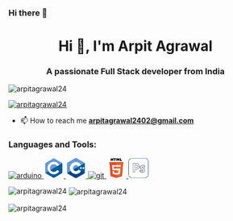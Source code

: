 ### Hi there 👋

<h1 align="center">Hi 👋, I'm Arpit Agrawal</h1>
<h3 align="center">A passionate Full Stack developer from India</h3>

<p align="left"> <img src="https://komarev.com/ghpvc/?username=arpitagrawal24&label=Profile%20views&color=0e75b6&style=flat" alt="arpitagrawal24" /> </p>

<p align="left"> <a href="https://github.com/ryo-ma/github-profile-trophy"><img src="https://github-profile-trophy.vercel.app/?username=arpitagrawal24" alt="arpitagrawal24" /></a> </p>

- 📫 How to reach me **arpitagrawal2402@gmail.com**


<h3 align="left">Languages and Tools:</h3>
<p align="left"> <a href="https://www.arduino.cc/" target="_blank"> <img src="https://cdn.worldvectorlogo.com/logos/arduino-1.svg" alt="arduino" width="40" height="40"/> </a> <a href="https://www.cprogramming.com/" target="_blank"> <img src="https://raw.githubusercontent.com/devicons/devicon/master/icons/c/c-original.svg" alt="c" width="40" height="40"/> </a> <a href="https://www.w3schools.com/cpp/" target="_blank"> <img src="https://raw.githubusercontent.com/devicons/devicon/master/icons/cplusplus/cplusplus-original.svg" alt="cplusplus" width="40" height="40"/> </a> <a href="https://git-scm.com/" target="_blank"> <img src="https://www.vectorlogo.zone/logos/git-scm/git-scm-icon.svg" alt="git" width="40" height="40"/> </a> <a href="https://www.w3.org/html/" target="_blank"> <img src="https://raw.githubusercontent.com/devicons/devicon/master/icons/html5/html5-original-wordmark.svg" alt="html5" width="40" height="40"/> </a> <a href="https://www.photoshop.com/en" target="_blank"> <img src="https://raw.githubusercontent.com/devicons/devicon/master/icons/photoshop/photoshop-line.svg" alt="photoshop" width="40" height="40"/> </a> </p>

<p><img align="left" src="https://github-readme-stats.vercel.app/api/top-langs?username=arpitagrawal24&show_icons=true&locale=en&layout=compact" alt="arpitagrawal24" /></p>

<p>&nbsp;<img align="center" src="https://github-readme-stats.vercel.app/api?username=arpitagrawal24&show_icons=true&locale=en" alt="arpitagrawal24" /></p>

<p><img align="center" src="https://github-readme-streak-stats.herokuapp.com/?user=arpitagrawal24&" alt="arpitagrawal24" /></p>
